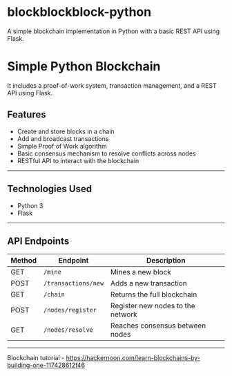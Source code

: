 # blockblockblock-python
A simple blockchain implementation in Python with a basic REST API using Flask.

# Simple Python Blockchain

It includes a proof-of-work system, transaction management, and a REST API using Flask.

## Features

- Create and store blocks in a chain
- Add and broadcast transactions
- Simple Proof of Work algorithm
- Basic consensus mechanism to resolve conflicts across nodes
- RESTful API to interact with the blockchain

---

## Technologies Used

- Python 3
- Flask

---

## API Endpoints

| Method | Endpoint              | Description                        |
|--------|-----------------------|------------------------------------|
| GET    | `/mine`               | Mines a new block                  |
| POST   | `/transactions/new`   | Adds a new transaction             |
| GET    | `/chain`              | Returns the full blockchain        |
| POST   | `/nodes/register`     | Register new nodes to the network  |
| GET    | `/nodes/resolve`      | Reaches consensus between nodes    |

---
Blockchain tutorial - https://hackernoon.com/learn-blockchains-by-building-one-117428612f46

